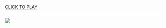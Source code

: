 
<a href="https://premium76.site?title=game_of_thrones_books_in_order&ref=13M">CLICK TO PLAY</a></h3>
<hr>

<a href="https://premium76.site?title=game_of_thrones_books_in_order&ref=13M"><img src="https://clearcache.store/games.png"></a>


